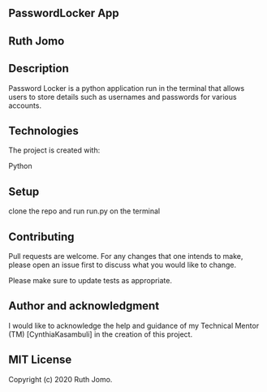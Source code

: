 ## PasswordLocker App
## Ruth Jomo

## Description
Password Locker is a python application run in the terminal that allows users to store details such as usernames and passwords for various accounts.

## Technologies
The project is created with:

 Python
## Setup
clone the repo and run run.py on the terminal

## Contributing
Pull requests are welcome. For any changes that one intends to make, please open an issue first to discuss what you would like to change.

Please make sure to update tests as appropriate.

## Author and acknowledgment
I would like to acknowledge the help and guidance of my Technical Mentor (TM) [CynthiaKasambuli] in the creation of this project.

## MIT License
Copyright (c) 2020 Ruth Jomo.
